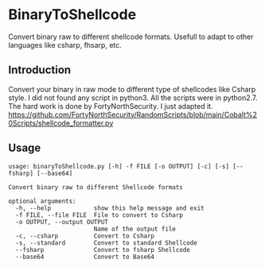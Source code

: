 # BinaryToShellcode
Convert binary raw to different shellcode formats. Usefull to adapt to other languages like csharp, fhsarp, etc.

## Introduction
Convert your binary in raw mode to different type of shellcodes like Csharp style. I did not found any script in python3. All the scripts were in python2.7. The hard work is done by FortyNorthSecurity. I just adapted it.  https://github.com/FortyNorthSecurity/RandomScripts/blob/main/Cobalt%20Scripts/shellcode_formatter.py

## Usage
```
usage: binaryToShellcode.py [-h] -f FILE [-o OUTPUT] [-c] [-s] [--fsharp] [--base64]

Convert binary raw to different Shellcode formats

optional arguments:
  -h, --help            show this help message and exit
  -f FILE, --file FILE  File to convert to Csharp
  -o OUTPUT, --output OUTPUT
                        Name of the output file
  -c, --csharp          Convert to Csharp
  -s, --standard        Convert to standard Shellcode
  --fsharp              Convert to fsharp Shellcode
  --base64              Convert to Base64
```
